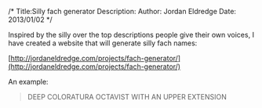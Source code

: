 /*
Title:Silly fach generator
Description:
Author: Jordan Eldredge
Date: 2013/01/02
*/

Inspired by the silly over the top descriptions people give their own voices,
I have created a website that will generate silly fach names:

[http://jordaneldredge.com/projects/fach-generator/](http://jordaneldredge.com/projects/fach-generator/)

An example:

> DEEP COLORATURA OCTAVIST WITH AN UPPER EXTENSION
